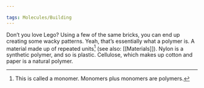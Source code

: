 ```yaml
---
 
tags: Molecules/Building 
---
```


Don’t you love Lego? Using a few of the same bricks, you can end up creating some wacky patterns. Yeah, that’s essentially what a polymer is. A material made up of repeated units[^1] (see also: [[Materials]]). Nylon is a synthetic polymer, and so is plastic. Cellulose, which makes up cotton and paper is a natural polymer.

[^1]: This is called a monomer. Monomers plus monomers are polymers.